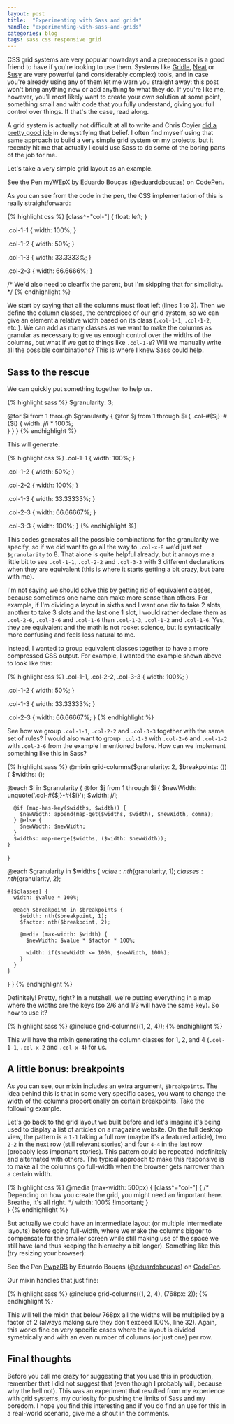 ```yaml
---
layout: post
title:  "Experimenting with Sass and grids"
handle: "experimenting-with-sass-and-grids"
categories: blog
tags: sass css responsive grid
---
```

CSS grid systems are very popular nowadays and a preprocessor is a good friend to have if you're looking to use them. Systems like [Gridle](http://gridle.org/), [Neat](http://neat.bourbon.io/) or [Susy](http://susy.oddbird.net/) are very powerful (and considerably complex) tools, and in case you're already using any of them let me warn you straight away: this post won't bring anything new or add anything to what they do.
If you're like me, however, you'll most likely want to create your own solution at some point, something small and with code that you fully understand, giving you full control over things. If that's the case, read along.<!--more-->

A grid system is actually not difficult at all to write and Chris Coyier [did a pretty good job](http://css-tricks.com/dont-overthink-it-grids/) in demystifying that belief. I often find myself using that same approach to build a very simple grid system on my projects, but it recently hit me that actually I could use Sass to do some of the boring parts of the job for me. 

Let's take a very simple grid layout as an example.

<p data-height="300" data-theme-id="0" data-slug-hash="myWEpX" data-default-tab="result" data-user="eduardoboucas" class='codepen'>See the Pen <a href='http://codepen.io/eduardoboucas/pen/myWEpX/'>myWEpX</a> by Eduardo Bouças (<a href='http://codepen.io/eduardoboucas'>@eduardoboucas</a>) on <a href='http://codepen.io'>CodePen</a>.</p>
<script async src="//assets.codepen.io/assets/embed/ei.js"></script>

As you can see from the code in the pen, the CSS implementation of this is really straightforward:

{% highlight css %}
[class^="col-"] {
  float: left;
}

.col-1-1 {
	width: 100%;
}

.col-1-2 {
	width: 50%;
}

.col-1-3 {
	width: 33.3333%;
}

.col-2-3 {
	width: 66.6666%;
}

/* We'd also need to clearfix the parent, 
   but I'm skipping that for simplicity. */
{% endhighlight %}

We start by saying that all the columns must float left (lines 1 to 3). Then we define the column classes, the centrepiece of our grid system, so we can give an element a relative width based on its class (`.col-1-1`, `.col-1-2`, etc.).
We can add as many classes as we want to make the columns as granular as necessary to give us enough control over the widths of the columns, but what if we get to things like `.col-1-8`? Will we manually write all the possible combinations? This is where I knew Sass could help.

## Sass to the rescue

We can quickly put something together to help us.

{% highlight sass %}
$granularity: 3;

@for $i from 1 through $granularity {
  @for $j from 1 through $i {
    .col-#{$j}-#{$i} {
      width: $j/$i * 100%;    
    }
  }
}
{% endhighlight %}

This will generate:

{% highlight css %}
.col-1-1 {
  width: 100%;
}

.col-1-2 {
  width: 50%;
}

.col-2-2 {
  width: 100%;
}

.col-1-3 {
  width: 33.33333%;
}

.col-2-3 {
  width: 66.66667%;
}

.col-3-3 {
  width: 100%;
}
{% endhighlight %}

This codes generates all the possible combinations for the granularity we specify, so if we did want to go all the way to `.col-x-8` we'd just set `$granularity` to 8. 
That alone is quite helpful already, but it annoys me a little bit to see `.col-1-1`, `.col-2-2` and `.col-3-3` with 3 different declarations when they are equivalent (this is where it starts getting a bit crazy, but bare with me).

I'm not saying we should solve this by getting rid of equivalent classes, because sometimes one name can make more sense than others. For example, if I'm dividing a layout in sixths and I want one div to take 2 slots, another to take 3 slots and the last one 1 slot, I would rather declare them as `.col-2-6`, `.col-3-6` and `.col-1-6` than `.col-1-3`, `.col-1-2` and `.col-1-6`. Yes, they are equivalent and the math is not rocket science, but is syntactically more confusing and feels less natural to me.

Instead, I wanted to group equivalent classes together to have a more compressed CSS output. For example, I wanted the example shown above to look like this:

{% highlight css %}
.col-1-1, .col-2-2, .col-3-3 {
  width: 100%;
}

.col-1-2 {
  width: 50%;
}

.col-1-3 {
  width: 33.33333%;
}

.col-2-3 {
  width: 66.66667%;
}
{% endhighlight %}

See how we group `.col-1-1`, `.col-2-2` and `.col-3-3` together with the same set of rules? I would also want to group `.col-1-3` with `.col-2-6` and `.col-1-2` with `.col-3-6` from the example I mentioned before. How can we implement something like this in Sass?

{% highlight sass %}
@mixin grid-columns($granularity: 2, $breakpoints: ()) {
  $widths: ();
  
  @each $i in $granularity {
    @for $j from 1 through $i {
      $newWidth: unquote('.col-#{$j}-#{$i}');
      $width: $j/$i;
      
      @if (map-has-key($widths, $width)) {
        $newWidth: append(map-get($widths, $width), $newWidth, comma);
      } @else {
        $newWidth: $newWidth;
      }
      $widths: map-merge($widths, ($width: $newWidth));
    }
  }
  
  @each $granularity in $widths {
    $value: nth($granularity, 1);
    $classes: nth($granularity, 2);
    
    #{$classes} {
      width: $value * 100%;
      
      @each $breakpoint in $breakpoints {
        $width: nth($breakpoint, 1);
        $factor: nth($breakpoint, 2);
        
        @media (max-width: $width) {
          $newWidth: $value * $factor * 100%;
          
          width: if($newWidth <= 100%, $newWidth, 100%);
        }
      }
    }
  }
}
{% endhighlight %}

Definitely! Pretty, right? In a nutshell, we're putting everything in a map where the widths are the keys (so 2/6 and 1/3 will have the same key). So how to use it?

{% highlight sass %}
@include grid-columns((1, 2, 4));
{% endhighlight %}

This will have the mixin generating the column classes for 1, 2, and 4 (`.col-1-1`, `.col-x-2` and `.col-x-4`) for us.

## A little bonus: breakpoints

As you can see, our mixin includes an extra argument, `$breakpoints`. The idea behind this is that in some very specific cases, you want to change the width of the columns proportionally on certain breakpoints. Take the following example.

Let's go back to the grid layout we built before and let's imagine it's being used to display a list of articles on a magazine website. On the full desktop view, the pattern is a `1-1` taking a full row (maybe it's a featured article), two `2-2` in the next row (still relevant stories) and four `4-4` in the last row (probably less important stories). This pattern could be repeated indefinitely and alternated with others. The typical approach to make this responsive is to make all the columns go full-width when the browser gets narrower than a certain width.

{% highlight css %}
@media (max-width: 500px) {
	[class^="col-"] {
	  /* Depending on how you create the grid, you might need an !important here. 
	  Breathe, it's all right. */
	  width: 100% !important;
	}	
}
{% endhighlight %}

But actually we could have an intermediate layout (or multiple intermediate layouts) before going full-width, where we make the columns bigger to compensate for the smaller screen while still making use of the space we still have (and thus keeping the hierarchy a bit longer). Something like this (try resizing your browser):

<p data-height="300" data-theme-id="0" data-slug-hash="PwpzRB" data-default-tab="result" data-user="eduardoboucas" class='codepen'>See the Pen <a href='http://codepen.io/eduardoboucas/pen/PwpzRB/'>PwpzRB</a> by Eduardo Bouças (<a href='http://codepen.io/eduardoboucas'>@eduardoboucas</a>) on <a href='http://codepen.io'>CodePen</a>.</p>
<script async src="//assets.codepen.io/assets/embed/ei.js"></script>

Our mixin handles that just fine:

{% highlight sass %}
@include grid-columns((1, 2, 4), (768px: 2));
{% endhighlight %}

This will tell the mixin that below 768px all the widths will be multiplied by a factor of 2 (always making sure they don't exceed 100%, line 32). Again, this works fine on very specific cases where the layout is divided symetrically and with an even number of columns (or just one) per row.

## Final thoughts

Before you call me crazy for suggesting that you use this in production, remember that I did not suggest that (even though I probably will, because why the hell not). This was an experiment that resulted from my experience with grid systems, my curiosity for pushing the limits of Sass and my boredom.
I hope you find this interesting and if you do find an use for this in a real-world scenario, give me a shout in the comments.<!--tomb-->